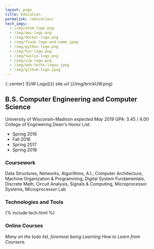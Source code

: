 ```yaml
---
layout: page
title: Education
permalink: /education/
tech_imgs:
  - /img/atom-logo.png
  - /img/aws-logo.png
  - /img/docker-logo.png
  - /img/flask-logo-and-name.jpeg
  - /img/python-logo.png
  - /img/tux-logo.png
  - /img/twilio-logo.png
  - /img/vim-logo.png
  - /img/web-techs-logos.jpeg
  - /img/github-logo.jpeg
---
```

{:.center}
![UW Logo]({{ site.url }}/img/brickUW.png)  

## B.S. Computer Engineering and Computer Science  
University of Wisconsin-Madison  *expected May 2019*
GPA: 3.45 / 4.00  
College of Engineering Dean's Honor List:  

* Spring 2016
* Fall 2016
* Spring 2017
* Spring 2018 

### Coursework
Data Structures, Networks, Algorithms, A.I., Computer Architecture, Machine Organization & Programming, Digital System Fundamentals, Discrete Math, Circuit Analysis, Signals & Computing, Microprocessor Systems, Microprocessor Lab

### Technologies and Tools
 {% include tech.html %}

### Online Courses
*Many on the todo list, foremost being Learning How to Learn from Coursera.*
